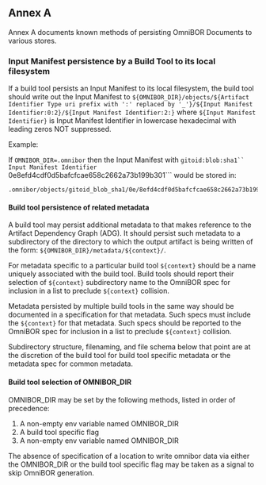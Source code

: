 ## Annex A

Annex A documents known methods of persisting OmniBOR Documents to various stores.

### Input Manifest persistence by a Build Tool to its local filesystem

If a build tool persists an Input Manifest to its local filesystem, the build tool should write out the Input Manifest to ```${OMNIBOR_DIR}/objects/${Artifact Identifier Type uri prefix with ':' replaced by '_'}/${Input Manifest Identifier:0:2}/${Input Manifest Identifier:2:}``` where ```${Input Manifest Identifier}``` is Input Manifest Identifier in lowercase hexadecimal with leading zeros NOT suppressed.

Example:

If ```OMNIBOR_DIR=.omnibor``` then the Input Manifest with ```gitoid:blob:sha1`` Input Manifest Identifier
```0e8efd4cdf0d5bafcfcae658c2662a73b199b301``` would be stored in:

```
.omnibor/objects/gitoid_blob_sha1/0e/8efd4cdf0d5bafcfcae658c2662a73b199b301
```

#### Build tool persistence of related metadata

A build tool may persist additional metadata to that makes reference to the Artifact Dependency Graph (ADG).
It should persist such metadata to a subdirectory of the directory to which the output artifact is being written of the form: ```${OMNIBOR_DIR}/metadata/${context}/```.  

For metadata specific to a particular build tool ```${context}``` should be a name uniquely associated with the build tool.  Build tools should report their selection of ```${context}``` subdirectory name to the OmniBOR spec for inclusion in a list to preclude ```${context}``` collision.

Metadata persisted by multiple build tools in the same way should be documented in a specification for that metadata.  Such specs must include the ```${context}``` for that metadata.  Such specs should be reported to the OmniBOR spec for inclusion in a list to preclude ```${context}``` collision.

Subdirectory structure, filenaming, and file schema below that point are at the discretion of the build tool for build tool specific metadata or the metadata spec for common metadata.

#### Build tool selection of OMNIBOR_DIR

OMNIBOR_DIR may be set by the following methods, listed in order of precedence:
1.  A non-empty env variable named OMNIBOR_DIR
1. A build tool specific flag
2. A non-empty env variable named OMNIBOR_DIR

The absence of specification of a location to write omnibor data via either the OMNIBOR_DIR or the build tool specific flag  may be taken as a signal to skip OmniBOR generation.
